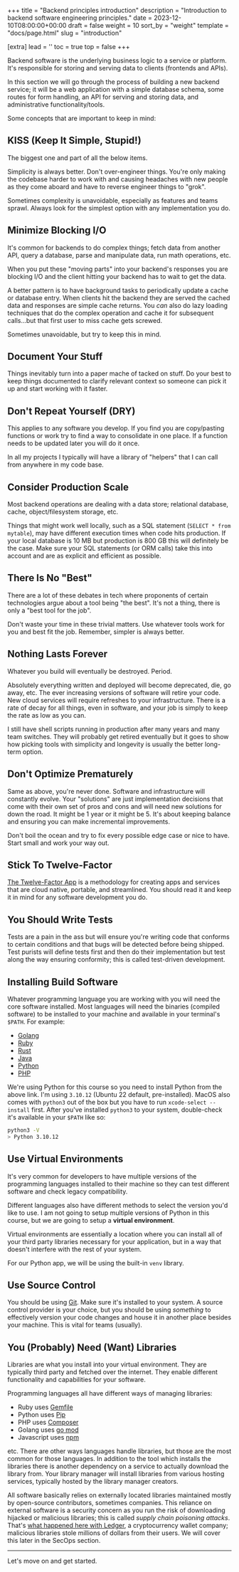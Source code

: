 +++
title = "Backend principles introduction"
description = "Introduction to backend software engineering principles."
date = 2023-12-10T08:00:00+00:00
draft = false
weight = 10
sort_by = "weight"
template = "docs/page.html"
slug = "introduction"

[extra]
lead = ''
toc = true
top = false
+++

Backend software is the underlying business logic to a service or platform. It's responsible for storing and serving data to clients (frontends and APIs).

In this section we will go through the process of building a new backend service; it will be a web application with a simple database schema, some routes for form handling, an API for serving and storing data, and administrative functionality/tools.

Some concepts that are important to keep in mind:

## KISS (Keep It Simple, Stupid!)

The biggest one and part of all the below items.

Simplicity is always better. Don't over-engineer things. You're only making the codebase harder to work with and causing headaches with new people as they come aboard and have to reverse engineer things to "grok".

Sometimes complexity is unavoidable, especially as features and teams sprawl. Always look for the simplest option with any implementation you do.

## Minimize Blocking I/O

It's common for backends to do complex things; fetch data from another API, query a database, parse and manipulate data, run math operations, etc.

When you put these "moving parts" into your backend's responses you are blocking I/O and the client hitting your backend has to wait to get the data.

A better pattern is to have background tasks to periodically update a cache or database entry. When clients hit the backend they are served the cached data and responses are simple cache returns. You *can* also do lazy loading techniques that do the complex operation and cache it for subsequent calls...but that first user to miss cache gets screwed.

Sometimes unavoidable, but try to keep this in mind.

## Document Your Stuff

Things inevitably turn into a paper mache of tacked on stuff. Do your best to keep things documented to clarify relevant context so someone can pick it up and start working with it faster.

## Don't Repeat Yourself (DRY)

This applies to any software you develop. If you find you are copy/pasting functions or work try to find a way to consolidate in one place. If a function needs to be updated later you will do it once.

In all my projects I typically will have a library of "helpers" that I can call from anywhere in my code base.

## Consider Production Scale

Most backend operations are dealing with a data store; relational database, cache, object/filesystem storage, etc.

Things that might work well locally, such as a SQL statement (`SELECT * from mytable`), may have different execution times when code hits production. If your local database is 10 MB but production is 800 GB this will definitely be the case. Make sure your SQL statements (or ORM calls) take this into account and are as explicit and efficient as possible.

## There Is No "Best"

There are a lot of these debates in tech where proponents of certain technologies argue about a tool being "the best". It's not a thing, there is only a "best tool for the job".

Don't waste your time in these trivial matters. Use whatever tools work for you and best fit the job. Remember, simpler is always better.

## Nothing Lasts Forever

Whatever you build will eventually be destroyed. Period.

Absolutely everything written and deployed will become deprecated, die, go away, etc. The ever increasing versions of software will retire your code. New cloud services will require refreshes to your infrastructure. There is a rate of decay for all things, even in software, and your job is simply to keep the rate as low as you can.

I still have shell scripts running in production after many years and many team switches. They will probably get retired eventually but it goes to show how picking tools with simplicity and longevity is usually the better long-term option.

## Don't Optimize Prematurely

Same as above, you're never done. Software and infrastructure will constantly evolve. Your "solutions" are just implementation decisions that come with their own set of pros and cons and will need new solutions for down the road. It might be 1 year or it might be 5. It's about keeping balance and ensuring you can make incremental improvements.

Don't boil the ocean and try to fix every possible edge case or nice to have. Start small and work your way out.

## Stick To Twelve-Factor

[The Twelve-Factor App](https://12factor.net/) is a methodology for creating apps and services that are cloud native, portable, and streamlined. You should read it and keep it in mind for any software development you do.

## You Should Write Tests

Tests are a pain in the ass but will ensure you're writing code that conforms to certain conditions and that bugs will be detected before being shipped. Test purists will define tests first and then do their implementation but test along the way ensuring conformity; this is called test-driven development.

## Installing Build Software

Whatever programming language you are working with you will need the core software installed. Most languages will need the binaries (compiled software) to be installed to your machine and available in your terminal's `$PATH`. For example:
* [Golang](https://go.dev/doc/install)
* [Ruby](https://www.ruby-lang.org/en/documentation/installation/)
* [Rust](https://www.rust-lang.org/tools/install)
* [Java](https://www.java.com/en/download/help/linux_x64_install.html)
* [Python](https://www.python.org/downloads/)
* [PHP](https://www.php.net/manual/en/install.php)

We're using Python for this course so you need to install Python from the above link. I'm using `3.10.12` (Ubuntu 22 default, pre-installed). MacOS also comes with `python3` out of the box but you have to run `xcode-select --install` first. After you've installed `python3` to your system, double-check it's available in your `$PATH` like so:

```bash
python3 -V
> Python 3.10.12
```

## Use Virtual Environments

It's very common for developers to have multiple versions of the programming languages installed to their machine so they can test different software and check legacy compatibility.

Different languages also have different methods to select the version you'd like to use. I am not going to setup multiple versions of Python in this course, but we are going to setup a **virtual environment**.

Virtual environments are essentially a location where you can install all of your third party libraries necessary for your application, but in a way that doesn't interfere with the rest of your system. 

For our Python app, we will be using the built-in `venv` library.

## Use Source Control

You should be using [Git](https://git-scm.com/). Make sure it's installed to your system. A source control provider is your choice, but you should be using *something* to effectively version your code changes and house it in another place besides your machine. This is vital for teams (usually).

## You (Probably) Need (Want) Libraries

Libraries are what you install into your virtual environment. They are typically third party and fetched over the internet. They enable different functionality and capabilities for your software. 

Programming languages all have different ways of managing libraries:
* Ruby uses [Gemfile](https://www.rubyguides.com/2018/09/ruby-gems-gemfiles-bundler/)
* Python uses [Pip](https://pypi.org/project/pip/)
* PHP uses [Composer](https://getcomposer.org/doc/00-intro.md)
* Golang uses [go mod](https://go.dev/ref/mod)
* Javascript uses [npm](https://www.npmjs.com/)

etc. There are other ways languages handle libraries, but those are the most common for those languages. In addition to the tool which installs the libraries there is another dependency on a service to actually download the library from. Your library manager will install libraries from various hosting services, typically hosted by the library manager creators.

All software basically relies on externally located libraries maintained mostly by open-source contributors, sometimes companies. This reliance on external software is a security concern as you run the risk of downloading hijacked or malicious libraries; this is called *supply chain poisoning attacks*. That's [what happened here with Ledger](https://techcrunch.com/2023/12/14/supply-chain-attack-targeting-ledger-crypto-wallet-leaves-users-hacked/), a cryptocurrency wallet company; malicious libraries stole millions of dollars from their users. We will cover this later in the SecOps section.

---

Let's move on and get started.